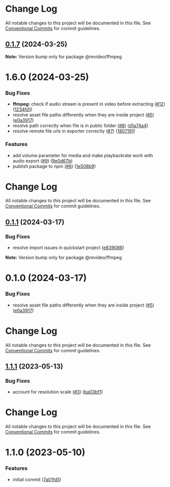# Change Log

All notable changes to this project will be documented in this file.
See [Conventional Commits](https://conventionalcommits.org) for commit guidelines.

## [0.1.7](https://github.com/havenhq/revideo/compare/v1.6.0...v0.1.7) (2024-03-25)

**Note:** Version bump only for package @revideo/ffmpeg





# 1.6.0 (2024-03-25)


### Bug Fixes

* **ffmpeg:** check if audio stream is present in video before extracting ([#12](https://github.com/havenhq/revideo/issues/12)) ([1234fd1](https://github.com/havenhq/revideo/commit/1234fd17769ca332061b4252aa770ea623a5348a))
* resolve asset file paths differently when they are inside project ([#5](https://github.com/havenhq/revideo/issues/5)) ([e0a3917](https://github.com/havenhq/revideo/commit/e0a39175a34f501ffce0fa4508c83e84244fd43c))
* resolve path correctly when file is in public folder ([#8](https://github.com/havenhq/revideo/issues/8)) ([d1a74a4](https://github.com/havenhq/revideo/commit/d1a74a4b0aaf89a535d7e7f95ce51de8ba3aaa78))
* resolve remote file urls in exporter correctly ([#7](https://github.com/havenhq/revideo/issues/7)) ([1807191](https://github.com/havenhq/revideo/commit/18071918fa295f83a9d12f885d2079965a694d7f))


### Features

* add volume parameter for media and make playbackrate work with audio export ([#9](https://github.com/havenhq/revideo/issues/9)) ([9e0d67b](https://github.com/havenhq/revideo/commit/9e0d67bade97ab6aefb9198c3b7910e26a857ffa))
* publish package to npm ([#6](https://github.com/havenhq/revideo/issues/6)) ([1e508b9](https://github.com/havenhq/revideo/commit/1e508b983d75cc7a647f5d6de5ce62ff4ec90953))





# Change Log

All notable changes to this project will be documented in this file. See
[Conventional Commits](https://conventionalcommits.org) for commit guidelines.

## [0.1.1](https://github.com/havenhq/revideo/compare/v0.1.0...v0.1.1) (2024-03-17)

### Bug Fixes

- resolve import issues in quickstart project
  ([e839086](https://github.com/havenhq/revideo/commit/e8390869c087c92c9d448cd16e9cc648d6b2dbe0))

**Note:** Version bump only for package @revideo/ffmpeg

# 0.1.0 (2024-03-17)

### Bug Fixes

- resolve asset file paths differently when they are inside project
  ([#5](https://github.com/havenhq/revideo/issues/5))
  ([e0a3917](https://github.com/havenhq/revideo/commit/e0a39175a34f501ffce0fa4508c83e84244fd43c))

# Change Log

All notable changes to this project will be documented in this file. See
[Conventional Commits](https://conventionalcommits.org) for commit guidelines.

## [1.1.1](https://github.com/motion-canvas/exporters/compare/v1.1.0...v1.1.1) (2023-05-13)

### Bug Fixes

- account for resolution scale
  ([#3](https://github.com/motion-canvas/exporters/issues/3))
  ([ba03bf1](https://github.com/motion-canvas/exporters/commit/ba03bf1db62c7aae45a4a98d9519f21085afff91))

# Change Log

All notable changes to this project will be documented in this file. See
[Conventional Commits](https://conventionalcommits.org) for commit guidelines.

# 1.1.0 (2023-05-10)

### Features

- initial commit
  ([7a01fd5](https://github.com/motion-canvas/exporters/commit/7a01fd5614f2d62b4bd6e24c1096706f5dbf218b))
